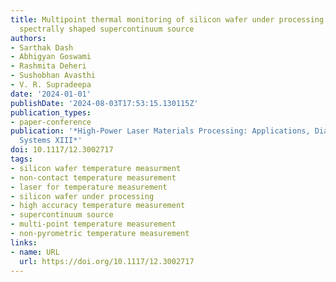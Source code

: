 ```yaml
---
title: Multipoint thermal monitoring of silicon wafer under processing utilizing a
  spectrally shaped supercontinuum source
authors:
- Sarthak Dash
- Abhigyan Goswami
- Rashmita Deheri
- Sushobhan Avasthi
- V. R. Supradeepa
date: '2024-01-01'
publishDate: '2024-08-03T17:53:15.130115Z'
publication_types:
- paper-conference
publication: '*High-Power Laser Materials Processing: Applications, Diagnostics, and
  Systems XIII*'
doi: 10.1117/12.3002717
tags:
- silicon wafer temperature measurment
- non-contact temperature measurement
- laser for temperature measurement
- silicon wafer under processing
- high accuracy temperature measurement
- supercontinuum source
- multi-point temperature measurement
- non-pyrometric temperature measurement
links:
- name: URL
  url: https://doi.org/10.1117/12.3002717
---
```

